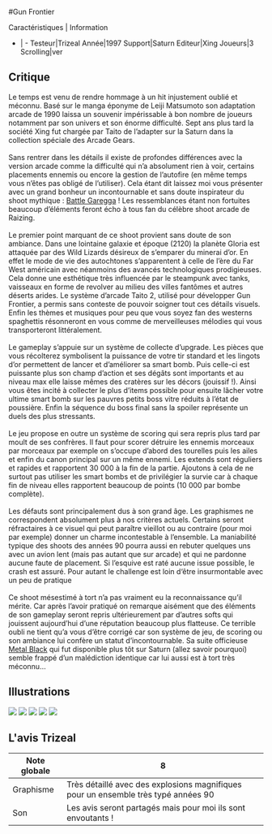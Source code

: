 #Gun Frontier

Caractéristiques | Information
- | -
Testeur|Trizeal
Année|1997
Support|Saturn
Editeur|Xing
Joueurs|3
Scrolling|ver

## Critique
Le temps est venu de rendre hommage à un hit injustement oublié et méconnu. Basé sur le manga éponyme de Leiji Matsumoto son adaptation arcade de 1990 laissa un souvenir impérissable à bon nombre de joueurs notamment par son univers et son énorme difficulté. Sept ans plus tard la société Xing fut chargée par Taito de l’adapter sur la Saturn dans la collection spéciale des Arcade Gears.<br/><br/>Sans rentrer dans les détails il existe de profondes différences avec la version arcade comme la difficulté qui n’a absolument rien à voir, certains placements ennemis ou encore la gestion de l’autofire (en même temps vous n’êtes pas obligé de l’utiliser). Cela étant dit laissez moi vous présenter avec un grand bonheur un incontournable et sans doute inspirateur du shoot mythique : <a href="index.php?page=fiche&id=38">Battle Garegga</a> ! Les ressemblances étant non fortuites beaucoup d’éléments feront écho à tous fan du célèbre shoot arcade de Raizing.<br/><br/>Le premier point marquant de ce shoot provient sans doute de son ambiance. Dans une lointaine galaxie et époque (2120) la planète Gloria est attaquée par des Wild Lizards désireux de s’emparer du minerai d’or. En effet le mode de vie des autochtones s’apparentent à celle de l’ère du Far West américain avec néanmoins des avancés technologiques prodigieuses. Cela donne une esthétique très influencée par le steampunk avec tanks, vaisseaux en forme de revolver au milieu des villes fantômes et autres déserts arides. Le système d’arcade Taito 2, utilisé pour développer Gun Frontier, a permis sans conteste de pouvoir soigner tout ces détails visuels. Enfin les thèmes et musiques pour peu que vous soyez fan des westerns spaghettis résonneront en vous comme de merveilleuses mélodies qui vous transporteront littéralement.<br/><br/>Le gameplay s’appuie sur un système de collecte d’upgrade. Les pièces que vous récolterez symbolisent la puissance de votre tir standard et les lingots d’or permettent de lancer et d’améliorer sa smart bomb. Puis celle-ci est puissante plus son champ d’action et ses dégâts sont importants et au niveau max elle laisse mêmes des cratères sur les décors (jouissif !). Ainsi vous êtes incité à collecter le plus d’items possible pour ensuite lâcher votre ultime smart bomb sur les pauvres petits boss vitre réduits à l’état de poussière. Enfin la séquence du boss final sans la spoiler représente un duels des plus stressants.<br/><br/>Le jeu propose en outre un système de scoring qui sera repris plus tard par moult de ses confrères. Il faut pour scorer détruire les ennemis morceaux par morceaux par exemple on s’occupe d’abord des tourelles puis les ailes et enfin du canon principal sur un même ennemi. Les extends sont réguliers et rapides et rapportent 30 000 à la fin de la partie. Ajoutons à cela de ne surtout pas utiliser les smart bombs et de privilégier la survie car à chaque fin de niveau elles rapportent beaucoup de points (10 000 par bombe complète).<br/><br/>Les défauts sont principalement dus à son grand âge. Les graphismes ne correspondent absolument plus à nos critères actuels. Certains seront réfractaires à ce visuel qui peut paraître vieillot ou au contraire (pour moi par exemple) donner un charme incontestable à l’ensemble. La maniabilité typique des shoots des années 90 pourra aussi en rebuter quelques uns avec un avion lent (mais pas autant que sur arcade) et qui ne pardonne aucune faute de placement. Si l’esquive est raté aucune issue possible, le crash est assuré. Pour autant le challenge est loin d‘être insurmontable avec un peu de pratique<br/><br/>Ce shoot mésestimé à tort n’a pas vraiment eu la reconnaissance qu’il mérite. Car après l’avoir pratiqué on remarque aisément que des éléments de son gameplay seront repris ultérieurement par d’autres softs qui jouissent aujourd’hui d’une réputation beaucoup plus flatteuse. Ce terrible oubli ne tient qu’a vous d’être corrigé car son système de jeu, de scoring ou son ambiance lui confère un statut d’incontournable. Sa suite officieuse <a href="index.php?page=fiche&id=1340">Metal Black</a> qui fut disponible plus tôt sur Saturn (allez savoir pourquoi) semble frappé d’un malédiction identique car lui aussi est à tort très méconnu…

## Illustrations
![](http://www.shmup.com/images/thumbs/img_fiche_1_1360.jpg)
![](http://www.shmup.com/images/thumbs/img_fiche_2_1360.jpg)
![](http://www.shmup.com/images/thumbs/img_fiche_3_1360.jpg)
![](http://www.shmup.com/images/thumbs/img_fiche_4_1360.jpg)
![](http://www.shmup.com/images/thumbs/img_fiche_5_1360.jpg)

## L'avis Trizeal
Note globale|8
-|-
Graphisme|Très détaillé avec des explosions magnifiques pour un ensemble très typé années 90
Son|Les avis seront partagés mais pour moi ils sont envoutants !
